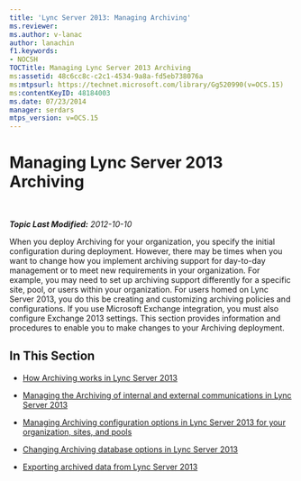 ```yaml
---
title: 'Lync Server 2013: Managing Archiving'
ms.reviewer: 
ms.author: v-lanac
author: lanachin
f1.keywords:
- NOCSH
TOCTitle: Managing Lync Server 2013 Archiving
ms:assetid: 48c6cc8c-c2c1-4534-9a8a-fd5eb738076a
ms:mtpsurl: https://technet.microsoft.com/library/Gg520990(v=OCS.15)
ms:contentKeyID: 48184003
ms.date: 07/23/2014
manager: serdars
mtps_version: v=OCS.15
---
```


<div data-xmlns="http://www.w3.org/1999/xhtml">

<div class="topic" data-xmlns="http://www.w3.org/1999/xhtml" data-msxsl="urn:schemas-microsoft-com:xslt" data-cs="http://msdn.microsoft.com/">

<div data-asp="http://msdn2.microsoft.com/asp">

# Managing Lync Server 2013 Archiving

</div>

<div id="mainSection">

<div id="mainBody">

<span> </span>

_**Topic Last Modified:** 2012-10-10_

When you deploy Archiving for your organization, you specify the initial configuration during deployment. However, there may be times when you want to change how you implement archiving support for day-to-day management or to meet new requirements in your organization. For example, you may need to set up archiving support differently for a specific site, pool, or users within your organization. For users homed on Lync Server 2013, you do this be creating and customizing archiving policies and configurations. If you use Microsoft Exchange integration, you must also configure Exchange 2013 settings. This section provides information and procedures to enable you to make changes to your Archiving deployment.

<div>

## In This Section

  - [How Archiving works in Lync Server 2013](lync-server-2013-how-archiving-works.md)

  - [Managing the Archiving of internal and external communications in Lync Server 2013](lync-server-2013-managing-the-archiving-of-internal-and-external-communications.md)

  - [Managing Archiving configuration options in Lync Server 2013 for your organization, sites, and pools](lync-server-2013-managing-archiving-configuration-options-for-your-organization-sites-and-pools.md)

  - [Changing Archiving database options in Lync Server 2013](lync-server-2013-changing-archiving-database-options.md)

  - [Exporting archived data from Lync Server 2013](lync-server-2013-exporting-archived-data.md)

</div>

</div>

<span> </span>

</div>

</div>

</div>

